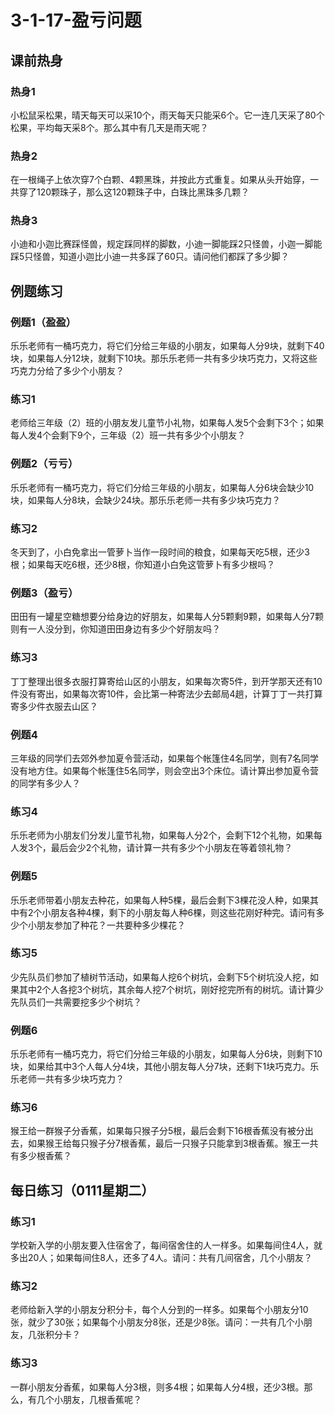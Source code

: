 # 3-1-17-盈亏问题

## 课前热身

### 热身1

小松鼠采松果，晴天每天可以采10个，雨天每天只能采6个。它一连几天采了80个松果，平均每天采8个。那么其中有几天是雨天呢？



### 热身2

在一根绳子上依次穿7个白颗、4颗黑珠，并按此方式重复。如果从头开始穿，一共穿了120颗珠子，那么这120颗珠子中，白珠比黑珠多几颗？



### 热身3

小迪和小迦比赛踩怪兽，规定踩同样的脚数，小迪一脚能踩2只怪兽，小迦一脚能踩5只怪兽，知道小迦比小迪一共多踩了60只。请问他们都踩了多少脚？



## 例题练习

### 例题1（盈盈）

乐乐老师有一桶巧克力，将它们分给三年级的小朋友，如果每人分9块，就剩下40块，如果每人分12块，就剩下10块。那乐乐老师一共有多少块巧克力，又将这些巧克力分给了多少个小朋友？



### 练习1

老师给三年级（2）班的小朋友发儿童节小礼物，如果每人发5个会剩下3个；如果每人发4个会剩下9个，三年级（2）班一共有多少个小朋友？



### 例题2（亏亏）

乐乐老师有一桶巧克力，将它们分给三年级的小朋友，如果每人分6块会缺少10块，如果每人分8块，会缺少24块。那乐乐老师一共有多少块巧克力？



### 练习2

冬天到了，小白免拿出一管萝卜当作一段时间的粮食，如果每天吃5根，还少3根；如果每天吃6根，还少8根，你知道小白免这管萝卜有多少根吗？



### 例题3（盈亏）

田田有一罐星空糖想要分给身边的好朋友，如果每人分5颗剩9颗，如果每人分7颗则有一人没分到，你知道田田身边有多少个好朋友吗？



### 练习3

丁丁整理出很多衣服打算寄给山区的小朋友，如果每次寄5件，到开学那天还有10件没有寄出，如果每次寄10件，会比第一种寄法少去邮局4趟，计算丁丁一共打算寄多少件衣服去山区？



### 例题4

三年级的同学们去郊外参加夏令营活动，如果每个帐篷住4名同学，则有7名同学没有地方住。如果每个帐篷住5名同学，则会空出3个床位。请计算出参加夏令营的同学有多少人？



### 练习4

乐乐老师为小朋友们分发儿童节礼物，如果每人分2个，会剩下12个礼物，如果每人发3个，最后会少2个礼物，请计算一共有多少个小朋友在等着领礼物？



### 例题5

乐乐老师带着小朋友去种花，如果每人种5棵，最后会剩下3棵花没人种，如果其中有2个小朋友各种4棵，剩下的小朋友每人种6棵，则这些花刚好种完。请问有多少个小朋友参加了种花？一共要种多少棵花？



### 练习5

少先队员们参加了植树节活动，如果每人挖6个树坑，会剩下5个树坑没人挖，如果其中2个人各挖3个树坑，其余每人挖7个树坑，刚好挖完所有的树坑。请计算少先队员们一共需要挖多少个树坑？



### 例题6

乐乐老师有一桶巧克力，将它们分给三年级的小朋友，如果每人分6块，则剩下10块，如果给其中3个人每人分4块，其他小朋友每人分7块，还剩下1块巧克力。乐乐老师一共有多少块巧克力？



### 练习6

猴王给一群猴子分香蕉，如果每只猴子分5根，最后会剩下16根香蕉没有被分出去，如果猴王给每只猴子分7根香蕉，最后一只猴子只能拿到3根香蕉。猴王一共有多少根香蕉？



## 每日练习（0111星期二）

### 练习1

学校新入学的小朋友要入住宿舍了，每间宿舍住的人一样多。如果每间住4人，就多出20人；如果每间住8人，还多了4人。请问：共有几间宿舍，几个小朋友？



### 练习2

老师给新入学的小朋友分积分卡，每个人分到的一样多。如果每个小朋友分10张，就少了30张；如果每个小朋友分8张，还是少8张。请问：一共有几个小朋友，几张积分卡？



### 练习3

一群小朋友分香蕉，如果每人分3根，则多4根；如果每人分4根，还少3根。那么，有几个小朋友，几根香蕉呢？

